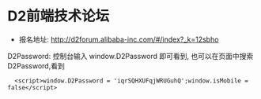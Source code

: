 

# D2前端技术论坛

* 报名地址: http://d2forum.alibaba-inc.com/#/index?_k=12sbho

D2Password: 
  控制台输入 window.D2Password 即可看到,
  也可以在页面中搜索 D2Password,看到
  ```
    <script>window.D2Password = 'iqrSQHXUFqjWRUGuhQ';window.isMobile = false</script>
  ```
